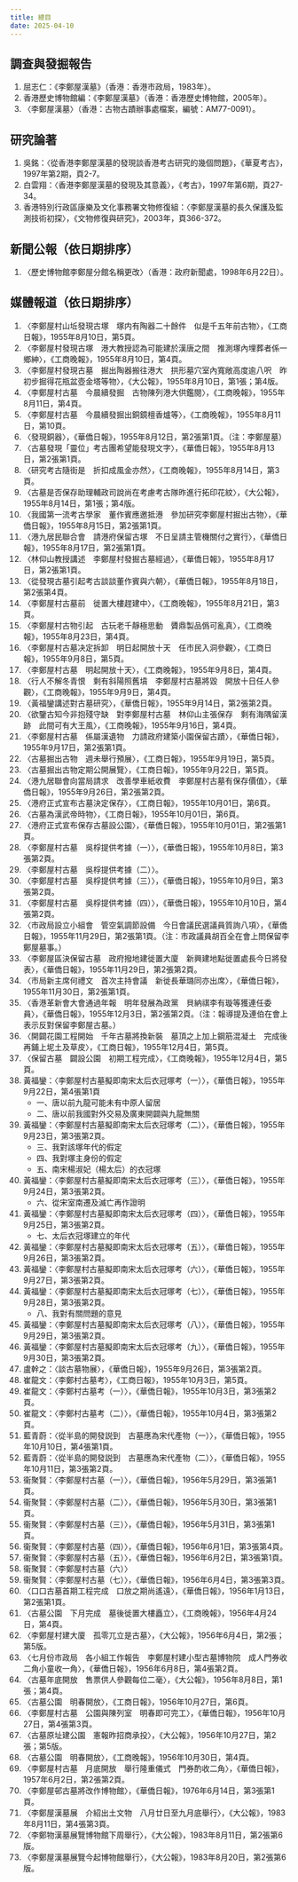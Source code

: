 ```yaml
---
title: 總目
date: 2025-04-10
---
```

## 調查與發掘報告
1. 屈志仁：《李鄭屋漢墓》（香港：香港市政局，1983年）。
2. 香港歷史博物館編：《李鄭屋漢墓》（香港：香港歷史博物館，2005年）。
3. 〈李鄭屋漢墓〉（香港：古物古蹟辦事處檔案，編號：AM77-0091）。
## 研究論著
1. 吳銘：〈從香港李鄭屋漢墓的發現談香港考古研究的幾個問題》，《華夏考古》，1997年第2期，頁2-7。
2. 白雲翔：〈香港李鄭屋漢墓的發現及其意義〉，《考古》，1997年第6期，頁27-34。
3. 香港特別行政區康樂及文化事務署文物修復組：〈李鄭屋漢墓的長久保護及監測技術初探〉，《文物修復與研究》，2003年，頁366-372。
## 新聞公報（依日期排序）
1. 〈歷史博物館李鄭屋分館名稱更改〉（香港：政府新聞處，1998年6月22日）。
## 媒體報道（依日期排序）
1. 〈李鄭屋村山坵發現古塚　塚内有陶器二十餘件　似是千五年前古物〉，《工商日報》，1955年8月10日，第5頁。
2. 〈李鄭屋村發現古塚　港大教授認為可能建於漢唐之間　推測塚內埋葬者係一鄉紳〉，《工商晚報》，1955年8月10日，第4頁。
3. 〈李鄭屋村發現古墓　掘出陶器搬往港大　拱形墓穴室內寬敞高度逾八呎　昨初步掘得花瓶盆壺金塔等物〉，《大公報》，1955年8月10日，第1張；第4版。
4. 〈李鄭屋村古墓　今晨續發掘　古物陳列港大供鑑閱〉，《工商晚報》，1955年8月11日，第4頁。
5. 〈李鄭屋村古墓　今晨續發掘出銅鏡檀香爐等〉，《工商晚報》，1955年8月11日，第10頁。
6. 〈發現銅器〉，《華僑日報》，1955年8月12日，第2張第1頁。（注：李鄭屋墓）
7. 〈古墓發現「靈位」考古團希望能發現文字〉，《華僑日報》，1955年8月13日，第2張第1頁。
8. 〈研究考古隨街是　折扣成風金亦然〉，《工商晚報》，1955年8月14日，第3頁。
9. 〈古墓是否保存助理輔政司說尚在考慮考古隊昨進行拓印花紋〉，《大公報》，1955年8月14日，第1張；第4版。
10. 〈我國第一流考古學家　董作賓應邀抵港　參加研究李鄭屋村掘出古物〉，《華僑日報》，1955年8月15日，第2張第1頁。
11. 〈港九居民聯合會　請港府保留古塚　不日呈請主管機關付之實行〉，《華僑日報》，1955年8月17日，第2張第1頁。
12. 〈林仰山教授講述　李鄭屋村發掘古墓經過〉，《華僑日報》，1955年8月17日，第2張第1頁。
13. 〈從發現古墓引起考古談談董作賓與六朝〉，《華僑日報》，1955年8月18日，第2張第4頁。
14. 〈李鄭屋村古墓前　徙置大樓趕建中〉，《工商晚報》，1955年8月21日，第3頁。
15. 〈李鄭屋村古物引起　古玩老千靜極思動　贗鼎製品僞可亂真〉，《工商晚報》，1955年8月23日，第4頁。
16. 〈李鄭屋村古墓决定拆卸　明日起開放十天　任市民入洞參觀〉，《工商日報》，1955年9月8日，第5頁。
17. 〈李鄭屋村古墓　明起開放十天〉，《工商晚報》，1955年9月8日，第4頁。
18. 〈行人不解冬青恨　剩有斜陽照舊墳　李鄭屋村古墓將毀　開放十日任人參觀〉，《工商晚報》，1955年9月9日，第4頁。
19. 〈黃福鑾講述對古墓研究〉，《華僑日報》，1955年9月14日，第2張第2頁。
20. 〈欲鑒古知今非抱殘守缺　對李鄭屋村古墓　林仰山主張保存　剩有海隅留漢跡　此間可有大王風〉，《工商晚報》，1955年9月16日，第4頁。
21. 〈李鄭屋村古墓　係屬漢遺物　力請政府建築小園保留古蹟〉，《華僑日報》，1955年9月17日，第2張第1頁。
22. 〈古墓掘出古物　週未舉行預展〉，《工商日報》，1955年9月19日，第5頁。
23. 〈古墓掘出古物定期公開展覽〉，《工商日報》，1955年9月22日，第5頁。
24. 〈港九居聯會向當局請求　改善學車紙收費　李鄭屋村古墓有保存價值〉，《華僑日報》，1955年9月26日，第2張第2頁。
25. 〈港府正式宣布古墓決定保存〉，《工商日報》，1955年10月01日，第6頁。
26. 〈古墓為漢武帝時物〉，《工商日報》，1955年10月01日，第6頁。
27. 〈港府正式宣布保存古墓設公園〉，《華僑日報》，1955年10月01日，第2張第1頁。
28. 〈李鄭屋村古墓　吳桴提供考據（一）〉，《華僑日報》，1955年10月8日，第3張第2頁。
29. 〈李鄭屋村古墓　吳桴提供考據（二）〉。
30. 〈李鄭屋村古墓　吳桴提供考據（三）〉，《華僑日報》，1955年10月9日，第3張第2頁。
31. 〈李鄭屋村古墓　吳桴提供考據（四）〉，《華僑日報》，1955年10月10日，第4張第2頁。
32. 〈市政局設立小組會　管空氣調節設備　今日會議民選議員質詢八項〉，《華僑日報》，1955年11月29日，第2張第1頁。（注：市政議員胡百全在會上問保留李鄭屋墓事。）
33. 〈李鄭屋區決保留古墓　政府撥地建徙置大廈　新興建地點徙置處長今日將發表〉，《華僑日報》，1955年11月29日，第2張第2頁。
34. 〈市局新主席何禮文　首次主持會議　新徙長華璐同亦出席〉，《華僑日報》，1955年11月30日，第2張第1頁。
35. 〈香港革新會大會通過年報　明年發展為政黨　貝納祺李有璇等獲連任委員〉，《華僑日報》，1955年12月3日，第2張第2頁。（注：報導提及連伯在會上表示反對保留李鄭屋古墓。）
36. 〈開闢花園工程開始　千年古墓將換新裝　墓頂之上加上鋼筋混凝土　完成後再鋪上坭土及草皮〉，《工商日報》，1955年12月4日，第5頁。
37. 〈保留古墓　闢設公園　初期工程完成〉，《工商晚報》，1955年12月4日，第5頁。
38. 黃福鑾：〈李鄭屋村古墓擬即南宋太后衣冠塚考（一）〉，《華僑日報》，1955年9月22日，第4張第1頁
    - 一、唐以前九龍可能未有中原人留居
    - 二、唐以前我國對外交易及廣東開闢與九龍無關
39. 黃福鑾：〈李鄭屋村古墓擬即南宋太后衣冠塚考（二）〉，《華僑日報》，1955年9月23日，第3張第2頁。
    - 三、我對該塚年代的假定
    - 四、我對塚主身份的假定
    - 五、南宋楊淑妃（楊太后）的衣冠塚
40. 黃福鑾：〈李鄭屋村古墓擬即南宋太后衣冠塚考（三）〉，《華僑日報》，1955年9月24日，第3張第2頁。
    - 六、從宋室南遷及滅亡再作證明
41. 黃福鑾：〈李鄭屋村古墓擬即南宋太后衣冠塚考（四）〉，《華僑日報》，1955年9月25日，第3張第2頁。
    - 七、太后衣冠塚建立的年代
42. 黃福鑾：〈李鄭屋村古墓擬即南宋太后衣冠塚考（五）〉，《華僑日報》，1955年9月26日，第3張第2頁。
43. 黃福鑾：〈李鄭屋村古墓擬即南宋太后衣冠塚考（六）〉，《華僑日報》，1955年9月27日，第3張第2頁。
44. 黃福鑾：〈李鄭屋村古墓擬即南宋太后衣冠塚考（七）〉，《華僑日報》，1955年9月28日，第3張第2頁。
    -  八、我對有關問題的意見
45. 黃福鑾：〈李鄭屋村古墓擬即南宋太后衣冠塚考（八）〉，《華僑日報》，1955年9月29日，第3張第2頁。
46. 黃福鑾：〈李鄭屋村古墓擬即南宋太后衣冠塚考（九）〉，《華僑日報》，1955年9月30日，第3張第2頁。
47. 盧幹之：〈談古墓物展〉，《華僑日報》，1955年9月26日，第3張第2頁。
48. 崔龍文：〈李鄭村古墓考〉，《工商日報》，1955年10月3日，第5頁。
49. 崔龍文：〈李鄭村古墓考（一）〉，《華僑日報》，1955年10月3日，第3張第2頁。
50. 崔龍文：〈李鄭村古墓考（二）〉，《華僑日報》，1955年10月4日，第3張第2頁。
51. 藍青蔚：〈從半島的開發説到　古墓應為宋代產物（一）〉，《華僑日報》，1955年10月10日，第4張第1頁。
52. 藍青蔚：〈從半島的開發説到　古墓應為宋代產物（二）〉，《華僑日報》，1955年10月11日，第3張第2頁。
53. 衞聚賢：〈李鄭屋村古墓（一）〉，《華僑日報》，1956年5月29日，第3張第1頁。
54. 衞聚賢：〈李鄭屋村古墓（二）〉，《華僑日報》，1956年5月30日，第3張第1頁。
55. 衞聚賢：〈李鄭屋村古墓（三）〉，《華僑日報》，1956年5月31日，第3張第1頁。
56. 衞聚賢：〈李鄭屋村古墓（四）〉，《華僑日報》，1956年6月1日，第3張第4頁。
57. 衞聚賢：〈李鄭屋村古墓（五）〉，《華僑日報》，1956年6月2日，第3張第1頁。
58. 衞聚賢：〈李鄭屋村古墓（六）〉
59. 衞聚賢：〈李鄭屋村古墓（七）〉，《華僑日報》，1956年6月4日，第3張第3頁。
60. 〈口口古墓首期工程完成　口放之期尚遙遠〉，《華僑日報》，1956年1月13日，第2張第1頁。
61. 〈古墓公園　下月完成　墓後徙置大樓矗立〉，《工商晚報》，1956年4月24日，第4頁。
62. 〈李鄭屋村建大廈　孤零兀立是古墓〉，《大公報》，1956年6月4日，第2張；第5版。
63. 〈七月份市政局　各小組工作報告　李鄭屋村建小型古墓博物院　成人門券收二角小童收一角〉，《華僑日報》，1956年6月8日，第4張第2頁。
64. 〈古墓年底開放　售票供人參觀每位二毫〉，《大公報》，1956年8月8日，第1張；第4頁。
65. 〈古墓公園　明春開放〉，《工商日報》，1956年10月27日，第6頁。
66. 〈李鄭屋村古墓　公園與陳列室　明春即可完工〉，《華僑日報》，1956年10月27日，第4張第3頁。
67. 〈古墓原址建公園　憲報昨招商承投〉，《大公報》，1956年10月27日，第2張；第5版。
68. 〈古墓公園　明春開放〉，《工商晚報》，1956年10月30日，第4頁。
69. 〈李鄭屋村古墓　月底開放　舉行隆重儀式　門券酌收二角〉，《華僑日報》，1957年6月2日，第2張第2頁。
70. 〈李鄭屋邨古墓將改作博物館〉，《華僑日報》，1976年6月14日，第3張第1頁。
71. 〈李鄭屋漢墓展　介紹出土文物　八月廿日至九月底舉行〉，《大公報》，1983年8月11日，第4張第3頁。
72. 〈李鄭物漢墓展覽博物館下周舉行〉，《大公報》，1983年8月11日，第2張第6版。
73. 〈李鄭屋漢墓展覽今起博物館舉行〉，《大公報》，1983年8月20日，第2張第6版。
